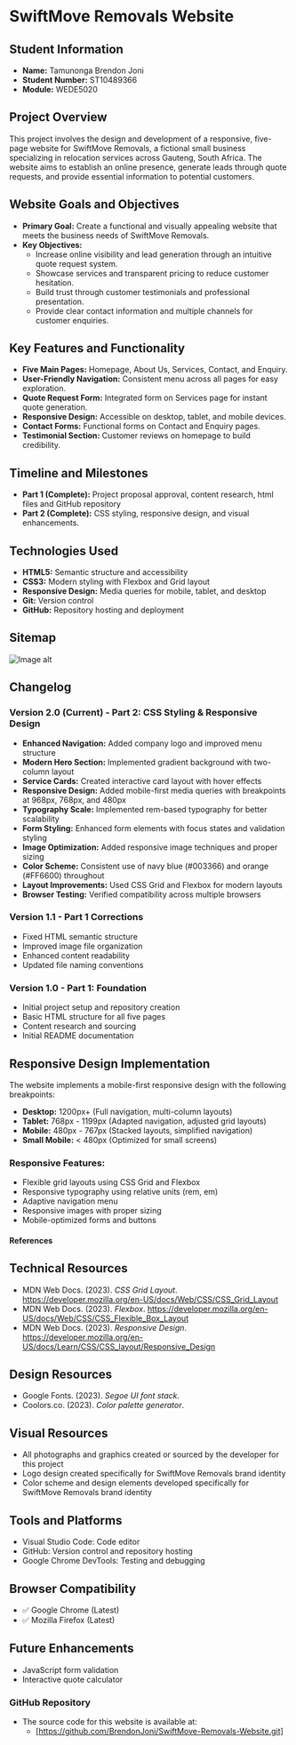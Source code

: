 # SwiftMove Removals Website

## Student Information
- **Name:** Tamunonga Brendon Joni
- **Student Number:** ST10489366
- **Module:** WEDE5020

## Project Overview
This project involves the design and development of a responsive, five-page website for SwiftMove Removals, a fictional small business specializing in relocation services across Gauteng, South Africa. The website aims to establish an online presence, generate leads through quote requests, and provide essential information to potential customers.

## Website Goals and Objectives
- **Primary Goal:** Create a functional and visually appealing website that meets the business needs of SwiftMove Removals.
- **Key Objectives:**
  - Increase online visibility and lead generation through an intuitive quote request system.
  - Showcase services and transparent pricing to reduce customer hesitation.
  - Build trust through customer testimonials and professional presentation.
  - Provide clear contact information and multiple channels for customer enquiries.

## Key Features and Functionality
- **Five Main Pages:** Homepage, About Us, Services, Contact, and Enquiry.
- **User-Friendly Navigation:** Consistent menu across all pages for easy exploration.
- **Quote Request Form:** Integrated form on Services page for instant quote generation.
- **Responsive Design:** Accessible on desktop, tablet, and mobile devices.
- **Contact Forms:** Functional forms on Contact and Enquiry pages.
- **Testimonial Section:** Customer reviews on homepage to build credibility.

## Timeline and Milestones
- **Part 1 (Complete):** Project proposal approval, content research, html files and GitHub repository
- **Part 2 (Complete):** CSS styling, responsive design, and visual enhancements.

## Technologies Used
- **HTML5:** Semantic structure and accessibility
- **CSS3:** Modern styling with Flexbox and Grid layout
- **Responsive Design:** Media queries for mobile, tablet, and desktop
- **Git:** Version control
- **GitHub:** Repository hosting and deployment

## Sitemap
![Image alt](https://github.com/BrendonJoni/SwiftMove-Removals-Website/blob/95551a27705499eba1c00a80a12014f99e68703f/sitemap.png)


## Changelog

### Version 2.0 (Current) - Part 2: CSS Styling & Responsive Design
- **Enhanced Navigation:** Added company logo and improved menu structure
- **Modern Hero Section:** Implemented gradient background with two-column layout
- **Service Cards:** Created interactive card layout with hover effects
- **Responsive Design:** Added mobile-first media queries with breakpoints at 968px, 768px, and 480px
- **Typography Scale:** Implemented rem-based typography for better scalability
- **Form Styling:** Enhanced form elements with focus states and validation styling
- **Image Optimization:** Added responsive image techniques and proper sizing
- **Color Scheme:** Consistent use of navy blue (#003366) and orange (#FF6600) throughout
- **Layout Improvements:** Used CSS Grid and Flexbox for modern layouts
- **Browser Testing:** Verified compatibility across multiple browsers

### Version 1.1 - Part 1 Corrections
- Fixed HTML semantic structure
- Improved image file organization
- Enhanced content readability
- Updated file naming conventions

### Version 1.0 - Part 1: Foundation
- Initial project setup and repository creation
- Basic HTML structure for all five pages
- Content research and sourcing
- Initial README documentation

## Responsive Design Implementation
The website implements a mobile-first responsive design with the following breakpoints:

- **Desktop:** 1200px+ (Full navigation, multi-column layouts)
- **Tablet:** 768px - 1199px (Adapted navigation, adjusted grid layouts)
- **Mobile:** 480px - 767px (Stacked layouts, simplified navigation)
- **Small Mobile:** < 480px (Optimized for small screens)

### Responsive Features:
- Flexible grid layouts using CSS Grid and Flexbox
- Responsive typography using relative units (rem, em)
- Adaptive navigation menu
- Responsive images with proper sizing
- Mobile-optimized forms and buttons


#### References

## Technical Resources
- MDN Web Docs. (2023). *CSS Grid Layout*. https://developer.mozilla.org/en-US/docs/Web/CSS/CSS_Grid_Layout
- MDN Web Docs. (2023). *Flexbox*. https://developer.mozilla.org/en-US/docs/Web/CSS/CSS_Flexible_Box_Layout
- MDN Web Docs. (2023). *Responsive Design*. https://developer.mozilla.org/en-US/docs/Learn/CSS/CSS_layout/Responsive_Design

## Design Resources
- Google Fonts. (2023). *Segoe UI font stack*.
- Coolors.co. (2023). *Color palette generator*.

## Visual Resources
- All photographs and graphics created or sourced by the developer for this project
- Logo design created specifically for SwiftMove Removals brand identity
- Color scheme and design elements developed specifically for SwiftMove Removals brand identity

## Tools and Platforms
- Visual Studio Code: Code editor
- GitHub: Version control and repository hosting
- Google Chrome DevTools: Testing and debugging

## Browser Compatibility
- ✅ Google Chrome (Latest)
- ✅ Mozilla Firefox (Latest)


## Future Enhancements
- JavaScript form validation
- Interactive quote calculator

### GitHub Repository
 - The source code for this website is available at:
   - [https://github.com/BrendonJoni/SwiftMove-Removals-Website.git]
